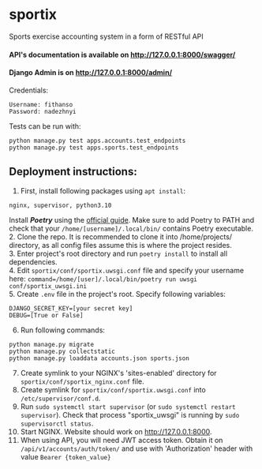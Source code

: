 # sportix
Sports exercise accounting system in a form of RESTful API

#### API's documentation is available on http://127.0.0.1:8000/swagger/

#### Django Admin is on http://127.0.0.1:8000/admin/

Credentials: 
```
Username: fithanso
Password: nadezhnyi
```


Tests can be run with:
```
python manage.py test apps.accounts.test_endpoints
python manage.py test apps.sports.test_endpoints
```


## Deployment instructions:

1. First, install following packages using ```apt install```:
```
nginx, supervisor, python3.10
```
Install _**Poetry**_ using the <a href="https://python-poetry.org/docs/#installing-with-the-official-installer">official guide</a>.
Make sure to add Poetry to PATH and check that your ```/home/[username]/.local/bin/``` contains Poetry executable.  
2. Clone the repo. It is recommended to clone it into /home/projects/ directory, as all config files assume this is where the project resides.  
3. Enter project's root directory and run ```poetry install``` to install all dependencies.  
4. Edit ```sportix/conf/sportix.uwsgi.conf``` file and specify your username here: ```command=/home/[user]/.local/bin/poetry run uwsgi conf/sportix_uwsgi.ini```  
5. Create ```.env``` file in the project's root. Specify following variables:  
```
DJANGO_SECRET_KEY=[your secret key]
DEBUG=[True or False]
```  
6. Run following commands:
```
python manage.py migrate
python manage.py collectstatic
python manage.py loaddata accounts.json sports.json
```  
7. Create symlink to your NGINX's 'sites-enabled' directory for ```sportix/conf/sportix_nginx.conf``` file.  
8. Create symlink for ```sportix/conf/sportix.uwsgi.conf``` into ```/etc/supervisor/conf.d```.  
9. Run ```sudo systemctl start supervisor``` (or ```sudo systemctl restart supervisor```). Check that process "sportix_uwsgi" is running by ```sudo supervisorctl status```.  
10. Start NGINX. Website should work on http://127.0.0.1:8000.  
11. When using API, you will need JWT access token. Obtain it on ```/api/v1/accounts/auth/token/``` and use with 'Authorization' header with value
```Bearer {token_value}```


